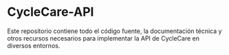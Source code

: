 # CycleCare-API
Este repositorio contiene todo el código fuente, la documentación técnica y otros recursos necesarios para implementar la API de CycleCare en diversos entornos.
